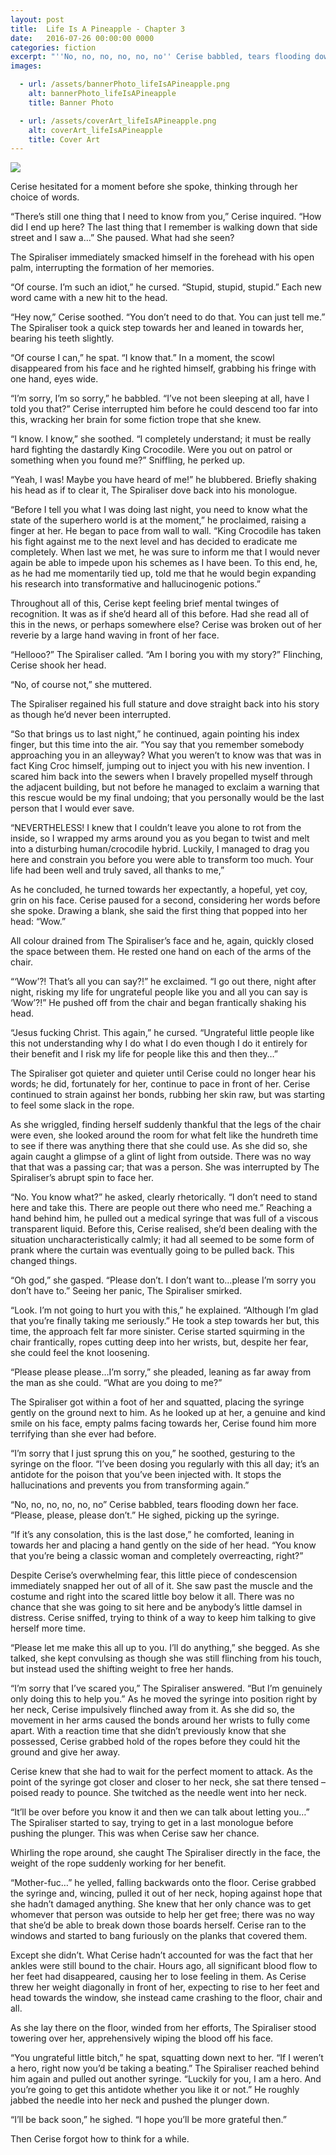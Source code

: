 ```yaml
---
layout: post
title:  Life Is A Pineapple - Chapter 3
date:   2016-07-26 00:00:00 0000
categories: fiction
excerpt: "''No, no, no, no, no, no'' Cerise babbled, tears flooding down her face. ''Please, please, please don’t.''"
images:

  - url: /assets/bannerPhoto_lifeIsAPineapple.png
    alt: bannerPhoto_lifeIsAPineapple
    title: Banner Photo

  - url: /assets/coverArt_lifeIsAPineapple.png
    alt: coverArt_lifeIsAPineapple
    title: Cover Art
---
```


<img class="bannerPhoto" src="{{ site.url }}/assets/bannerPhoto_lifeIsAPineapple.png" />

Cerise hesitated for a moment before she spoke, thinking through her choice of words.

“There’s still one thing that I need to know from you,” Cerise inquired. “How did I end up here? The last thing that I remember is walking down that side street and I saw a…” She paused. What had she seen?

The Spiraliser immediately smacked himself in the forehead with his open palm, interrupting the formation of her memories.

“Of course. I’m such an idiot,” he cursed. “Stupid, stupid, stupid.” Each new word came with a new hit to the head.

“Hey now,” Cerise soothed. “You don’t need to do that. You can just tell me.” The Spiraliser took a quick step towards her and leaned in towards her, bearing his teeth slightly.

“Of course I can,” he spat. “I know that.” In a moment, the scowl disappeared from his face and he righted himself, grabbing his fringe with one hand, eyes wide.

“I’m sorry, I’m so sorry,” he babbled. “I’ve not been sleeping at all, have I told you that?” Cerise interrupted him before he could descend too far into this, wracking her brain for some fiction trope that she knew.

“I know. I know,” she soothed. “I completely understand; it must be really hard fighting the dastardly King Crocodile. Were you out on patrol or something when you found me?” Sniffling, he perked up.

“Yeah, I was! Maybe you have heard of me!” he blubbered. Briefly shaking his head as if to clear it, The Spiraliser dove back into his monologue.

“Before I tell you what I was doing last night, you need to know what the state of the superhero world is at the moment,” he proclaimed, raising a finger at her. He began to pace from wall to wall. “King Crocodile has taken his fight against me to the next level and has decided to eradicate me completely. When last we met, he was sure to inform me that I would never again be able to impede upon his schemes as I have been. To this end, he, as he had me momentarily tied up, told me that he would begin expanding his research into transformative and hallucinogenic potions.”

Throughout all of this, Cerise kept feeling brief mental twinges of recognition. It was as if she’d heard all of this before. Had she read all of this in the news, or perhaps somewhere else? Cerise was broken out of her reverie by a large hand waving in front of her face.

“Hellooo?” The Spiraliser called. “Am I boring you with my story?” Flinching, Cerise shook her head.

“No, of course not,” she muttered.

The Spiraliser regained his full stature and dove straight back into his story as though he’d never been interrupted.

“So that brings us to last night,” he continued, again pointing his index finger, but this time into the air. “You say that you remember somebody approaching you in an alleyway? What you weren’t to know was that was in fact King Croc himself, jumping out to inject you with his new invention. I scared him back into the sewers when I bravely propelled myself through the adjacent building, but not before he managed to exclaim a warning that this rescue would be my final undoing; that you personally would be the last person that I would ever save.

“NEVERTHELESS! I knew that I couldn’t leave you alone to rot from the inside, so I wrapped my arms around you as you began to twist and melt into a disturbing human/crocodile hybrid. Luckily, I managed to drag you here and constrain you before you were able to transform too much. Your life had been well and truly saved, all thanks to me,”

As he concluded, he turned towards her expectantly, a hopeful, yet coy, grin on his face. Cerise paused for a second, considering her words before she spoke. Drawing a blank, she said the first thing that popped into her head: “Wow.”

All colour drained from The Spiraliser’s face and he, again, quickly closed the space between them. He rested one hand on each of the arms of the chair.

“‘Wow’?! That’s all you can say?!” he exclaimed. “I go out there, night after night, risking my life for ungrateful people like you and all you can say is ‘Wow’?!” He pushed off from the chair and began frantically shaking his head.

“Jesus fucking Christ. This again,” he cursed. “Ungrateful little people like this not understanding why I do what I do even though I do it entirely for their benefit and I risk my life for people like this and then they…”

The Spiraliser got quieter and quieter until Cerise could no longer hear his words; he did, fortunately for her, continue to pace in front of her. Cerise continued to strain against her bonds, rubbing her skin raw, but was starting to feel some slack in the rope.

As she wriggled, finding herself suddenly thankful that the legs of the chair were even, she looked around the room for what felt like the hundreth time to see if there was anything there that she could use. As she did so, she again caught a glimpse of a glint of light from outside. There was no way that that was a passing car; that was a person. She was interrupted by The Spiraliser’s abrupt spin to face her.

“No. You know what?” he asked, clearly rhetorically. “I don’t need to stand here and take this. There are people out there who need me.” Reaching a hand behind him, he pulled out a medical syringe that was full of a viscous transparent liquid. Before this, Cerise realised, she’d been dealing with the situation uncharacteristically calmly; it had all seemed to be some form of prank where the curtain was eventually going to be pulled back. This changed things.

“Oh god,” she gasped. “Please don’t. I don’t want to…please I’m sorry you don’t have to.” Seeing her panic, The Spiraliser smirked.

“Look. I’m not going to hurt you with this,” he explained. “Although I’m glad that you’re finally taking me seriously.” He took a step towards her but, this time, the approach felt far more sinister. Cerise started squirming in the chair frantically, ropes cutting deep into her wrists, but, despite her fear, she could feel the knot loosening.

“Please please please…I’m sorry,” she pleaded, leaning as far away from the man as she could. “What are you doing to me?”

The Spiraliser got within a foot of her and squatted, placing the syringe gently on the ground next to him. As he looked up at her, a genuine and kind smile on his face, empty palms facing towards her, Cerise found him more terrifying than she ever had before.

“I’m sorry that I just sprung this on you,” he soothed, gesturing to the syringe on the floor. “I’ve been dosing you regularly with this all day; it’s an antidote for the poison that you’ve been injected with. It stops the hallucinations and prevents you from transforming again.”

“No, no, no, no, no, no” Cerise babbled, tears flooding down her face. “Please, please, please don’t.” He sighed, picking up the syringe.

“If it’s any consolation, this is the last dose,” he comforted, leaning in towards her and placing a hand gently on the side of her head. “You know that you’re being a classic woman and completely overreacting, right?”

Despite Cerise’s overwhelming fear, this little piece of condescension immediately snapped her out of all of it. She saw past the muscle and the costume and right into the scared little boy below it all. There was no chance that she was going to sit here and be anybody’s little damsel in distress. Cerise sniffed, trying to think of a way to keep him talking to give herself more time.

“Please let me make this all up to you. I’ll do anything,” she begged. As she talked, she kept convulsing as though she was still flinching from his touch, but instead used the shifting weight to free her hands.

“I’m sorry that I’ve scared you,” The Spiraliser answered. “But I’m genuinely only doing this to help you.” As he moved the syringe into position right by her neck, Cerise impulsively flinched away from it. As she did so, the movement in her arms caused the bonds around her wrists to fully come apart. With a reaction time that she didn’t previously know that she possessed, Cerise grabbed hold of the ropes before they could hit the ground and give her away.

Cerise knew that she had to wait for the perfect moment to attack. As the point of the syringe got closer and closer to her neck, she sat there tensed – poised ready to pounce. She twitched as the needle went into her neck.

“It’ll be over before you know it and then we can talk about letting you…” The Spiraliser started to say, trying to get in a last monologue before pushing the plunger. This was when Cerise saw her chance.

Whirling the rope around, she caught The Spiraliser directly in the face, the weight of the rope suddenly working for her benefit.

“Mother-fuc…” he yelled, falling backwards onto the floor. Cerise grabbed the syringe and, wincing, pulled it out of her neck, hoping against hope that she hadn’t damaged anything. She knew that her only chance was to get whomever that person was outside to help her get free; there was no way that she’d be able to break down those boards herself. Cerise ran to the windows and started to bang furiously on the planks that covered them.

Except she didn’t. What Cerise hadn’t accounted for was the fact that her ankles were still bound to the chair. Hours ago, all significant blood flow to her feet had disappeared, causing her to lose feeling in them. As Cerise threw her weight diagonally in front of her, expecting to rise to her feet and head towards the window, she instead came crashing to the floor, chair and all.

As she lay there on the floor, winded from her efforts, The Spiraliser stood towering over her, apprehensively wiping the blood off his face.

“You ungrateful little bitch,” he spat, squatting down next to her. “If I weren’t a hero, right now you’d be taking a beating.” The Spiraliser reached behind him again and pulled out another syringe. “Luckily for you, I am a hero. And you’re going to get this antidote whether you like it or not.” He roughly jabbed the needle into her neck and pushed the plunger down.

“I’ll be back soon,” he sighed. “I hope you’ll be more grateful then.”

Then Cerise forgot how to think for a while.
